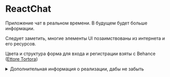 # ReactChat

Приложение чат в реальном времени. В будущем будет больше информации.

Следует заметить, многие элементы UI позаимствованы из интернета и его ресурсов.
 
Цвета и структура форма для входа и регистрации взяты с Behance ([Ettore Tortora](https://www.behance.net/gallery/47701609/href)) 

<details>
<summary>Дополнительная информация о реализации, дабы не забыть</summary>
 <ul>
    <li>После регистрации, создаётся аккаунт пользователя, и поле в базе данных под ключом <strong>users</strong> 
        В качестве заголовка выступает уникальный идентификатор <em><strong>uid</strong></em>, в качестве дочерних элементов его <em><strong>имя (username)</strong></em> и <em><strong>путь к фото (photoURL)</strong></em></li>
 </ul>
</details>
